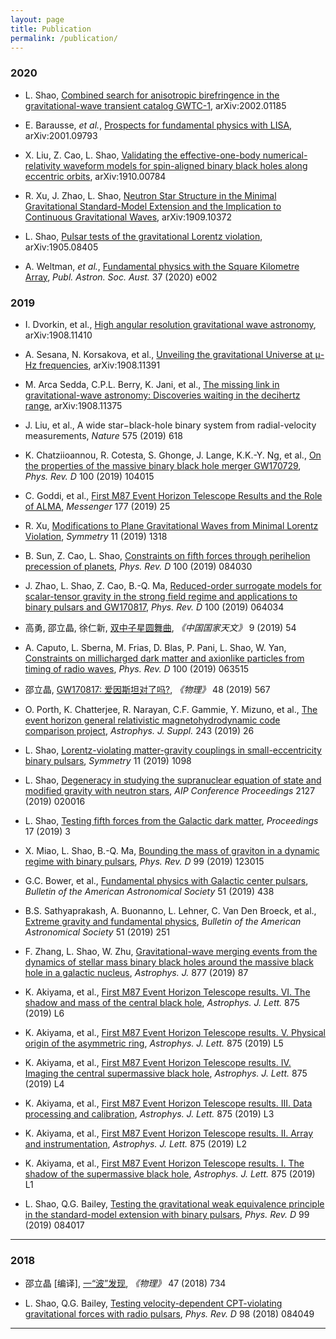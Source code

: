 ```yaml
---
layout: page
title: Publication
permalink: /publication/
---
```


### 2020

- L. Shao, [Combined search for anisotropic birefringence in the
gravitational-wave transient catalog GWTC-1](https://arxiv.org/abs/2002.01185),
arXiv:2002.01185

- E. Barausse, *et al.*, [Prospects for fundamental physics with
   LISA](https://arxiv.org/abs/2001.09793), arXiv:2001.09793

- X. Liu, Z. Cao, L. Shao, [Validating the effective-one-body
  numerical-relativity waveform models for spin-aligned binary black holes
along eccentric orbits](https://arxiv.org/abs/1910.00784), arXiv:1910.00784

- R. Xu, J. Zhao, L. Shao, [Neutron Star Structure in the Minimal Gravitational 
Standard-Model Extension and the Implication to 
Continuous Gravitational Waves](https://arxiv.org/abs/1909.10372), arXiv:1909.10372

- L. Shao, [Pulsar tests of the gravitational Lorentz
violation](https://arxiv.org/abs/1905.08405), arXiv:1905.08405

- A. Weltman, *et al.*, [Fundamental physics with the Square
Kilometre Array](https://arxiv.org/abs/1810.02680), 
*Publ. Astron. Soc. Aust.* 37 (2020) e002


### 2019

- I. Dvorkin, et al., [High angular resolution gravitational wave
astronomy](https://arxiv.org/abs/1908.11410), arXiv:1908.11410

- A. Sesana, N. Korsakova, et al., [Unveiling the gravitational Universe at
μ-Hz frequencies](https://arxiv.org/abs/1908.11391), arXiv:1908.11391

- M. Arca Sedda, C.P.L. Berry, K. Jani, et al., [The missing link in
gravitational-wave astronomy: Discoveries waiting in the decihertz
range](https://arxiv.org/abs/1908.11375), arXiv:1908.11375

- J. Liu, et al., A wide star−black-hole binary system from radial-velocity measurements, *Nature* 575 (2019) 618

- K. Chatziioannou, R. Cotesta, S. Ghonge, J. Lange, K.K.-Y. Ng, et al., [On
  the properties of the massive binary black hole merger
GW170729](https://arxiv.org/abs/1903.06742), *Phys. Rev. D* 100 (2019) 104015

- C. Goddi, et al., [First M87 Event Horizon Telescope Results and the Role of
  ALMA](https://arxiv.org/abs/1910.10193), *Messenger* 177 (2019) 25

- R. Xu, [Modifications to Plane Gravitational Waves from Minimal Lorentz
  Violation](https://arxiv.org/abs/1910.09762), *Symmetry* 11 (2019) 1318

- B. Sun, Z. Cao, L. Shao, [Constraints on fifth forces through perihelion
  precession of planets](https://arxiv.org/abs/1910.05666), *Phys. Rev. D* 100
(2019) 084030

- J. Zhao, L. Shao, Z. Cao, B.-Q. Ma, [Reduced-order surrogate models 
for scalar-tensor gravity in the strong field regime 
and applications to binary pulsars and GW170817](https://arxiv.org/abs/1907.00780), 
*Phys. Rev. D* 100 (2019) 064034

- 高勇, 邵立晶, 徐仁新,
  [双中子星圆舞曲](https://www.21ks.net/zrkx/zrkx_27685.html),
*《中国国家天文》* 9 (2019) 54

- A. Caputo, L. Sberna, M. Frias, D. Blas, P. Pani, L. Shao, W. Yan,
  [Constraints on millicharged dark matter and axionlike particles from timing
of radio waves](https://arxiv.org/abs/1902.02695), 
*Phys. Rev. D* 100 (2019) 063515

- 邵立晶, [GW170817:
  爱因斯坦对了吗?](http://www.wuli.ac.cn/CN/abstract/abstract74649.shtml),
*《物理》* 48 (2019) 567

- O. Porth, K. Chatterjee, R. Narayan, C.F. Gammie, Y. Mizuno, et al., [The
  event horizon general relativistic magnetohydrodynamic code comparison
project](https://arxiv.org/abs/1904.04923), *Astrophys. J. Suppl.* 243 (2019) 26

- L. Shao, [Lorentz-violating matter-gravity couplings in
small-eccentricity binary pulsars](https://arxiv.org/abs/1908.10019),
*Symmetry* 11 (2019) 1098

- L. Shao, [Degeneracy in studying the supranuclear equation of state and
  modified gravity with neutron stars](https://arxiv.org/abs/1901.07546),
*AIP Conference Proceedings* 2127 (2019) 020016

- L. Shao, [Testing fifth forces from the Galactic dark
matter](https://arxiv.org/abs/1907.02232), *Proceedings* 17 (2019) 3

- X. Miao, L. Shao, B.-Q. Ma, [Bounding the mass of graviton in a dynamic regime
  with binary pulsars](https://arxiv.org/abs/1905.12836), *Phys. Rev. D* 99 (2019) 123015

- G.C. Bower, et al., [Fundamental physics with Galactic center
  pulsars](http://adsabs.harvard.edu/abs/2019BAAS...51c.438B), *Bulletin of the American Astronomical Society* 51 (2019) 438

- B.S. Sathyaprakash, A. Buonanno, L. Lehner, C. Van Den Broeck, et al.,
  [Extreme gravity and fundamental physics](https://arxiv.org/abs/1903.09221),
  *Bulletin of the American Astronomical Society* 51 (2019) 251

- F. Zhang, L. Shao, W. Zhu, [Gravitational-wave merging events from the
  dynamics of stellar mass binary black holes around the massive black hole in
a galactic nucleus](https://arxiv.org/abs/1903.02685), *Astrophys. J.* 877 (2019) 87

- K. Akiyama, et al., [First M87 Event Horizon Telescope results. VI. The
  shadow and mass of the central black
hole](https://doi.org/10.3847/2041-8213/ab1141), *Astrophys. J. Lett.* 875 (2019) L6 

- K. Akiyama, et al., [First M87 Event Horizon Telescope results. V. Physical
  origin of the asymmetric ring](https://doi.org/10.3847/2041-8213/ab0f43),
*Astrophys. J. Lett.* 875 (2019) L5 

- K. Akiyama, et al., [First M87 Event Horizon Telescope results. IV. Imaging
  the central supermassive black
hole](https://doi.org/10.3847/2041-8213/ab0e85), *Astrophys. J. Lett.* 875 (2019) L4 

- K. Akiyama, et al., [First M87 Event Horizon Telescope results. III. Data
  processing and calibration](https://doi.org/10.3847/2041-8213/ab0c57),
*Astrophys. J. Lett.* 875 (2019) L3 

- K. Akiyama, et al., [First M87 Event Horizon Telescope results. II. Array and
  instrumentation](https://doi.org/10.3847/2041-8213/ab0c96), *Astrophys. J.
Lett.* 875 (2019) L2 

- K. Akiyama, et al., [First M87 Event Horizon Telescope results. I. The shadow
  of the supermassive black hole](https://doi.org/10.3847/2041-8213/ab0ec7),
*Astrophys. J. Lett.* 875 (2019) L1 

- L. Shao, Q.G. Bailey, [Testing the gravitational weak equivalence principle
  in the standard-model extension with binary
pulsars](https://arxiv.org/abs/1903.11760), *Phys. Rev. D* 99 (2019) 084017

---

### 2018

- 邵立晶 [编译],
  [一“波”发现](http://www.wuli.ac.cn/CN/abstract/abstract73163.shtml), *《物理》*
47 (2018) 734

- L. Shao, Q.G. Bailey, [Testing velocity-dependent CPT-violating gravitational
  forces with radio pulsars](https://arxiv.org/abs/1810.06332), *Phys. Rev. D*
98 (2018) 084049

---
